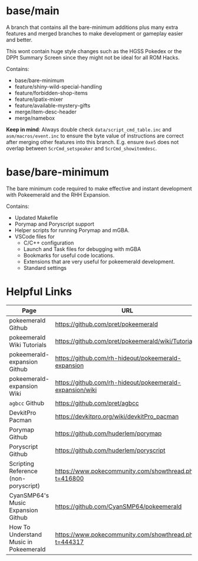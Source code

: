 # base/main

A branch that contains all the bare-minimum additions plus many extra features
and merged branches to make development or gameplay easier and better.

This wont contain huge style changes such as the HGSS Pokedex or the DPPt Summary Screen
since they might not be ideal for all ROM Hacks.

Contains:
- base/bare-minimum
- feature/shiny-wild-special-handling
- feature/forbidden-shop-items
- feature/ipatix-mixer
- feature/available-mystery-gifts
- merge/item-desc-header
- merge/namebox

**Keep in mind**: Always double check `data/script_cmd_table.inc` and `asm/macros/event.inc` to ensure the byte value of instructions are correct after merging other features into this branch. E.g. ensure `0xe5` does not overlap between `ScrCmd_setspeaker` and `ScrCmd_showitemdesc`.

# base/bare-minimum

The bare minimum code required to make effective and instant development with Pokeemerald and the RHH Expansion.

Contains:
- Updated Makefile
- Porymap and Poryscript support
- Helper scripts for running Porymap and mGBA.
- VSCode files for
    - C/C++ configuration
    - Launch and Task files for debugging with mGBA
    - Bookmarks for useful code locations.
    - Extensions that are very useful for pokeemerald development.
    - Standard settings

# Helpful Links

|Page|URL|
|----|---|
pokeemerald Github                      | https://github.com/pret/pokeemerald
pokeemerald Wiki Tutorials              | https://github.com/pret/pokeemerald/wiki/Tutorials
pokeemerald-expansion Github            | https://github.com/rh-hideout/pokeemerald-expansion
pokeemerald-expansion Wiki              | https://github.com/rh-hideout/pokeemerald-expansion/wiki
`agbcc` Github                          | https://github.com/pret/agbcc
DevkitPro Pacman                        | https://devkitpro.org/wiki/devkitPro_pacman
Porymap Github                          | https://github.com/huderlem/porymap
Poryscript Github                       | https://github.com/huderlem/poryscript
Scripting Reference (non-poryscript)    | https://www.pokecommunity.com/showthread.php?t=416800
CyanSMP64's Music Expansion Github      | https://github.com/CyanSMP64/pokeemerald
How To Understand Music in Pokeemerald  | https://www.pokecommunity.com/showthread.php?t=444317